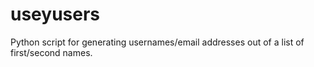 # useyusers
Python script for generating usernames/email addresses out of a list of first/second names.
